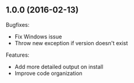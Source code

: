 ## 1.0.0 (2016-02-13)

Bugfixes:

  - Fix Windows issue
  - Throw new exception if version doesn't exist

Features:

  - Add more detailed output on install
  - Improve code organization